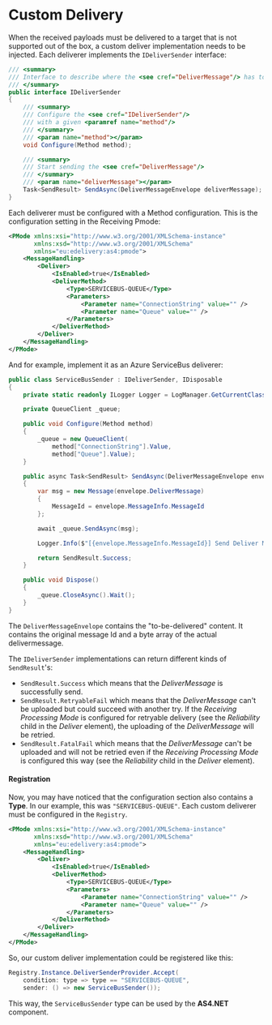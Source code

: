 # Custom Delivery

When the received payloads must be delivered to a target that is not supported out of the box, a custom deliver implementation needs to be injected. Each deliverer implements the `IDeliverSender` interface:

```csharp
/// <summary>
/// Interface to describe where the <see cref="DeliverMessage"/> has to be send
/// </summary>
public interface IDeliverSender
{
    /// <summary>
    /// Configure the <see cref="IDeliverSender"/>
    /// with a given <paramref name="method"/>
    /// </summary>
    /// <param name="method"></param>
    void Configure(Method method);

    /// <summary>
    /// Start sending the <see cref="DeliverMessage"/>
    /// </summary>
    /// <param name="deliverMessage"></param>
    Task<SendResult> SendAsync(DeliverMessageEnvelope deliverMessage);
}
```

Each deliverer must be configured with a Method configuration. This is the configuration setting in the Receiving Pmode:

```xml
<PMode xmlns:xsi="http://www.w3.org/2001/XMLSchema-instance"
       xmlns:xsd="http://www.w3.org/2001/XMLSchema"
       xmlns="eu:edelivery:as4:pmode">
    <MessageHandling>
        <Deliver>
            <IsEnabled>true</IsEnabled>
            <DeliverMethod>
                <Type>SERVICEBUS-QUEUE</Type>
                <Parameters>
                    <Parameter name="ConnectionString" value="" />
                    <Parameter name="Queue" value="" />
                </Parameters>
            </DeliverMethod>
        </Deliver>
    </MessageHandling>
</PMode>
```

And for example, implement it as an Azure ServiceBus deliverer:

```csharp
public class ServiceBusSender : IDeliverSender, IDisposable
{
    private static readonly ILogger Logger = LogManager.GetCurrentClassLogger();

    private QueueClient _queue;

    public void Configure(Method method)
    {
        _queue = new QueueClient(
            method["ConnectionString"].Value,
            method["Queue"].Value);
    }

    public async Task<SendResult> SendAsync(DeliverMessageEnvelope envelope)
    {
        var msg = new Message(envelope.DeliverMessage)
        {
            MessageId = envelope.MessageInfo.MessageId
        };

        await _queue.SendAsync(msg);

        Logger.Info($"[{envelope.MessageInfo.MessageId}] Send Deliver Message to Service Bus");

        return SendResult.Success;
    }

    public void Dispose()
    {
        _queue.CloseAsync().Wait();
    }
}
```

The `DeliverMessageEnvelope` contains the "to-be-delivered" content. It contains the original message Id and a byte array of the actual delivermessage.

The `IDeliverSender` implementations can return different kinds of `SendResult`'s:

- `SendResult.Success` which means that the _DeliverMessage_ is successfully send.
- `SendResult.RetryableFail` which means that the _DeliverMessage_ can't be uploaded but could succeed with another try. If the _Receiving Processing Mode_ is configured for retryable delivery (see the _Reliability_ child in the _Deliver_ element), the uploading of the _DeliverMessage_ will be retried.
- `SendResult.FatalFail` which means that the _DeliverMessage_ can't be uploaded and will not be retried even if the _Receiving Processing Mode_ is configured this way (see the _Reliability_ child in the _Deliver_ element).

#### Registration

Now, you may have noticed that the configuration section also contains a **Type**. In our example, this was `"SERVICEBUS-QUEUE"`. Each custom deliverer must be configured in the `Registry`.

```xml
<PMode xmlns:xsi="http://www.w3.org/2001/XMLSchema-instance"
       xmlns:xsd="http://www.w3.org/2001/XMLSchema"
       xmlns="eu:edelivery:as4:pmode">
    <MessageHandling>
        <Deliver>
            <IsEnabled>true</IsEnabled>
            <DeliverMethod>
                <Type>SERVICEBUS-QUEUE</Type>
                <Parameters>
                    <Parameter name="ConnectionString" value="" />
                    <Parameter name="Queue" value="" />
                </Parameters>
            </DeliverMethod>
        </Deliver>
    </MessageHandling>
</PMode>
```

So, our custom deliver implementation could be registered like this:

```csharp
Registry.Instance.DeliverSenderProvider.Accept(
    condition: type => type == "SERVICEBUS-QUEUE",
    sender: () => new ServiceBusSender());
```

This way, the `ServiceBusSender` type can be used by the <b>AS4.NET</b> component.
